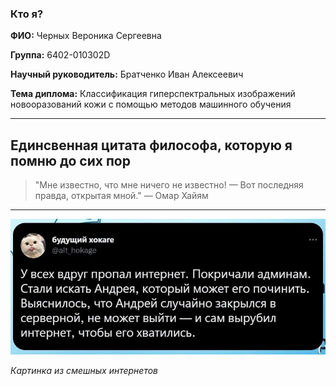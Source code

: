 ### Кто я?

**ФИО:** Черных Вероника Сергеевна  

**Группа:** 6402-010302D 

**Научный руководитель:** Братченко Иван Алексеевич 

**Тема диплома:** Классификация гиперспектральных изображений новооразований кожи с помощью методов машинного обучения

---

##  Единсвенная цитата философа, которую я помню до сих пор

> "Мне известно, что мне ничего не известно! — Вот последняя правда, открытая мной." —  Омар Хайям

---

![База](image.png)

*Картинка из смешных интернетов*
